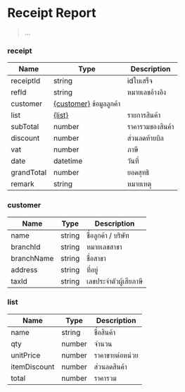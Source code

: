 # Receipt Report
>...

### receipt
| Name | Type | Description
| ----|----|----------- 
receiptId | string | idใบเสร็จ
refId | string | หมายเลขอ้างอิง
customer | [{customer}](#customer) ข้อมูลลูกค้า
list | [{list}](#list) | รายการสินค้า
subTotal | number | ราคารวมของสินค้า
discount | number | ส่วนลดท้ายบิล
vat | number | ภาษี
date | datetime | วันที่
grandTotal | number | ยอดสุทธิ
remark | string | หมายเหตุ

### customer
| Name | Type | Description
| ----|----|----------- 
name | string | ชื่อลูกค้า / บริษัท 
branchId | string | หมายเลขสาขา
branchName | string | ชื่อสาขา
address | string | ที่อยู่
taxId | string | เลขประจำตัวผู้เสียภาษี

### list
| Name | Type | Description
| ----|----|----------- 
name | string | ชื่อสินค้า
qty | number | จำนวน
unitPrice | number | ราคาขายต่อหน่วย
itemDiscount | number | ส่วนลดสินค้า
total | number | ราคารวม